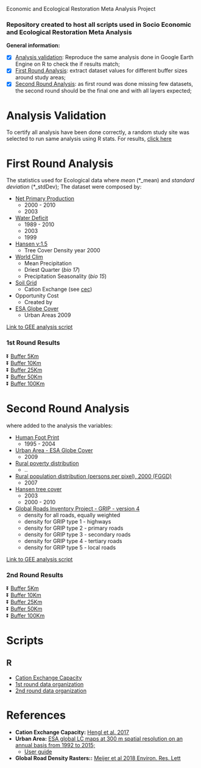 Economic and Ecological Restoration Meta Analysis Project

### Repository created to host all scripts used in Socio Economic and Ecological Restoration Meta Analysis

**General information:**  

 - [X] [Analysis validation](https://github.com/FelipeSBarros/RestorationMetaAnalysis#analysis-validation): Reproduce the same analysis done in Google Earth Engine on R to check the if results match;  
 - [X] [First Round Analysis](https://github.com/FelipeSBarros/RestorationMetaAnalysis#First-Round-Analysis): extract dataset values for different buffer sizes around study areas;  
 - [X] [Second Round Analysis](): as first round was done missing few datasets, the second round should be the final one and with all layers expected;  

# Analysis Validation  

To certify all analysis have been done correctly, a random study site was selected to run same analysis using R stats.
For results, [click here](https://felipesbarros.github.io/RestorationMetaAnalysis/R/AnalysisValidation.html)  

# First Round Analysis

The statistics used for Ecological data where *mean* (\*_mean) and *standard deviation* (\*_stdDev);
The dataset were composed by:

* [Net Primary Production](http://dx.doi.org/10.5067/MODIS/MOD17A3H.006)  
  * 2000 - 2010
  * 2003
* [Water Deficit](https://www.nature.com/articles/sdata2017191)  
  * 1989 - 2010
  * 2003
  * 1999
* [Hansen v:1.5](http://earthenginepartners.appspot.com/science-2013-global-forest)
  * Tree Cover Density year 2000  
* [World Clim](http://www.worldclim.org/version1)  
  * Mean Precipitation
  * Driest Quarter (*bio 17*)
  * Precipitation Seasonality (*bio 15*)
* [Soil Grid](https://soilgrids.org/)  
  * Cation Exchange (see [cec](http://journals.plos.org/plosone/article?id=10.1371/journal.pone.0169748))
* Opportunity Cost  
  * Created by
* [ESA Globe Cover](http://due.esrin.esa.int/page_globcover.php)  
  * Urban Areas 2009

[Link to GEE analysis script](https://code.earthengine.google.com/6a978e79a1acb1cd2fb9a3e53a0ea456)

### 1st Round Results  
 :arrow_double_down: [Buffer 5Km](https://felipesbarros.github.io/RestorationMetaAnalysis/R/results_Buffer5.csv)  
 :arrow_double_down: [Buffer 10Km](https://felipesbarros.github.io/RestorationMetaAnalysis/R/results_Buffer10.csv)  
 :arrow_double_down: [Buffer 25Km](https://felipesbarros.github.io/RestorationMetaAnalysis/R/results_Buffer25.csv)  
 :arrow_double_down: [Buffer 50Km](https://felipesbarros.github.io/RestorationMetaAnalysis/R/results_Buffer50.csv)  
 :arrow_double_down: [Buffer 100Km](https://felipesbarros.github.io/RestorationMetaAnalysis/R/results_Buffer100.csv)  

 # Second Round Analysis

 where added to the analysis the variables:

 * [Human Foot Print](http://sedac.ciesin.columbia.edu/data/set/wildareas-v2-human-footprint-geographic)  
   * 1995 - 2004
 * [Urban Area - ESA Globe Cover](http://due.esrin.esa.int/page_globcover.php)  
   * 2009  
 * [Rural poverty distribution](http://www.ciesin.columbia.edu/povmap/ds_global.html)  
   *  ..
 * [ Rural population distribution (persons per pixel), 2000 (FGGD)](http://www.worldclim.org/version1)  
   * 2007  
 * [ Hansen tree cover](http://earthenginepartners.appspot.com/science-2013-global-forest)  
   * 2003
   * 2000 - 2010
 * [ Global Roads Inventory Project - GRIP - version 4](https://doi.org/10.1088/1748-9326/aabd42)  
    * density for all roads, equally weighted
    * density for GRIP type 1 - highways
    * density for GRIP type 2 - primary roads
    * density for GRIP type 3 - secondary roads
    * density for GRIP type 4 - tertiary roads
    * density for GRIP type 5 - local roads


 [Link to GEE analysis script](https://code.earthengine.google.com/655b906867ba3825297fd6fe2f4a5f6f)

 ### 2nd Round Results  
  :arrow_double_down: [Buffer 5Km](https://felipesbarros.github.io/RestorationMetaAnalysis/R/2ndRound_results_Buffer5.csv)  
  :arrow_double_down: [Buffer 10Km](https://felipesbarros.github.io/RestorationMetaAnalysis/R/2ndRound_results_Buffer10.csv)  
  :arrow_double_down: [Buffer 25Km](https://felipesbarros.github.io/RestorationMetaAnalysis/R/2ndRound_results_Buffer25.csv)  
  :arrow_double_down: [Buffer 50Km](https://felipesbarros.github.io/RestorationMetaAnalysis/R/2ndRound_results_Buffer50.csv)  
  :arrow_double_down: [Buffer 100Km](https://felipesbarros.github.io/RestorationMetaAnalysis/R/2ndRound_results_Buffer100.csv)  

# Scripts  

## R  

* [Cation Exchange Capacity](https://github.com/FelipeSBarros/RestorationMetaAnalysis/blob/master/R/Calculating_SoilCEC.R)  
* [1st round data organization](https://github.com/FelipeSBarros/RestorationMetaAnalysis/blob/master/R/Organizing1stRoundSats.R)  
* [2nd round data organization](https://github.com/FelipeSBarros/RestorationMetaAnalysis/blob/master/R/Organizing2ndRoundSats.R)  

# References  

* **Cation Exchange Capacity:** [Hengl et al. 2017](http://journals.plos.org/plosone/article?id=10.1371/journal.pone.0169748)  
* **Urban Area:** [ESA global LC maps at 300 m spatial resolution on an annual basis from 1992 to 2015;](http://maps.elie.ucl.ac.be/CCI/viewer/download.php)  
  * [User guide](http://maps.elie.ucl.ac.be/CCI/viewer/download/ESACCI-LC-QuickUserGuide-LC-Maps_v2-0-7.pdf)  
* **Global Road Density Rasters::** [Meijer et al 2018 Environ. Res. Lett](https://doi.org/10.1088/1748-9326/aabd42)  
